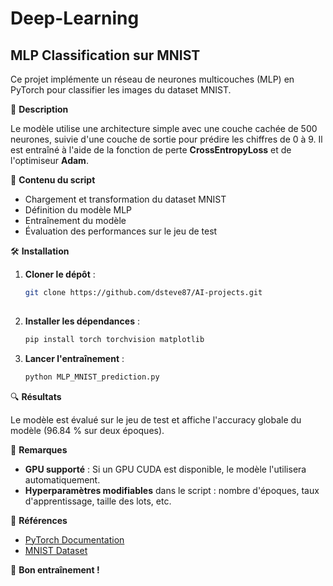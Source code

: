 # Deep-Learning


## MLP Classification sur MNIST

Ce projet implémente un réseau de neurones multicouches (MLP) en PyTorch pour classifier les images du dataset MNIST.

📌 **Description**

Le modèle utilise une architecture simple avec une couche cachée de 500 neurones, suivie d'une couche de sortie pour prédire les chiffres de 0 à 9. Il est entraîné à l'aide de la fonction de perte **CrossEntropyLoss** et de l'optimiseur **Adam**.

📂 **Contenu du script**

- Chargement et transformation du dataset MNIST
- Définition du modèle MLP
- Entraînement du modèle
- Évaluation des performances sur le jeu de test

🛠️ **Installation**

1. **Cloner le dépôt** :
    ```bash
    git clone https://github.com/dsteve87/AI-projects.git
  
    ```

2. **Installer les dépendances** :
    ```bash
    pip install torch torchvision matplotlib
    ```

3. **Lancer l'entraînement** :
    ```bash
    python MLP_MNIST_prediction.py
    ```

🔍 **Résultats**

Le modèle est évalué sur le jeu de test et affiche l'accuracy globale du modèle (96.84 % sur deux époques).

📜 **Remarques**

- **GPU supporté** : Si un GPU CUDA est disponible, le modèle l'utilisera automatiquement.
- **Hyperparamètres modifiables** dans le script : nombre d'époques, taux d'apprentissage, taille des lots, etc.

📖 **Références**

- [PyTorch Documentation](https://pytorch.org/docs/stable/index.html)
- [MNIST Dataset](http://yann.lecun.com/exdb/mnist/)

🚀 **Bon entraînement !**

